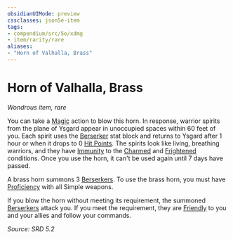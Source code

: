 ```yaml
---
obsidianUIMode: preview
cssclasses: json5e-item
tags:
- compendium/src/5e/xdmg
- item/rarity/rare
aliases: 
- "Horn of Valhalla, Brass"
---
```

# Horn of Valhalla, Brass
*Wondrous item, rare*  


You can take a [Magic](rules/actions.md#Magic) action to blow this horn. In response, warrior spirits from the plane of Ysgard appear in unoccupied spaces within 60 feet of you. Each spirit uses the [Berserker](compendium/bestiary/humanoid/berserker-xmm.md) stat block and returns to Ysgard after 1 hour or when it drops to 0 [Hit Points](rules/variant-rules/hit-points-xphb.md). The spirits look like living, breathing warriors, and they have [Immunity](rules/variant-rules/immunity-xphb.md) to the [Charmed](rules/conditions.md#Charmed) and [Frightened](rules/conditions.md#Frightened) conditions. Once you use the horn, it can't be used again until 7 days have passed.

A brass horn summons 3 [Berserkers](compendium/bestiary/humanoid/berserker-xmm.md). To use the brass horn, you must have [Proficiency](rules/variant-rules/proficiency-xphb.md) with all Simple weapons.

If you blow the horn without meeting its requirement, the summoned [Berserkers](compendium/bestiary/humanoid/berserker-xmm.md) attack you. If you meet the requirement, they are [Friendly](rules/variant-rules/friendly-attitude-xphb.md) to you and your allies and follow your commands.

*Source: SRD 5.2*